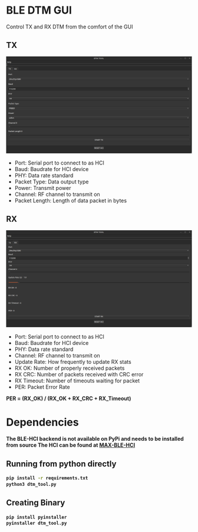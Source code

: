 # BLE DTM GUI
Control TX and RX DTM from the comfort of the GUI

## TX
![TX](assets/tx.png)
- Port: Serial port to connect to as HCI
- Baud: Baudrate for HCI device
- PHY: Data rate standard
- Packet Type: Data output type
- Power: Transmit power
- Channel: RF channel to transmit on
- Packet Length: Length of data packet in bytes 

## RX
![RX](assets/rx.png)
- Port: Serial port to connect to as HCI
- Baud: Baudrate for HCI device
- PHY: Data rate standard
- Channel: RF channel to transmit on
- Update Rate: How frequently to update RX stats
- RX OK: Number of properly received packets
- RX CRC: Number of packets received with CRC error
- RX Timeout: Number of timeouts waiting for packet
- PER: Packet Error Rate
<b> 
PER = (RX_OK) / (RX_OK + RX_CRC + RX_Timeout)


# Dependencies
The BLE-HCI backend is not available on PyPi and needs to be installed from source
The HCI can be found at [MAX-BLE-HCI](https://github.com/Analog-Devices-MSDK/MAX-BLE-HCI)

## Running from python directly

```bash
pip install -r requirements.txt
python3 dtm_tool.py
```

## Creating Binary

```bash
pip install pyinstaller
pyinstaller dtm_tool.py
```
